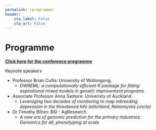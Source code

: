 ```yaml
---
permalink: /programme/
header:
    cta_label: False
    cta_url: False
---
```


<span></span>

# Programme

[**Click here for the conference programme**](https://github.com/MapNet2023/Mapnet2023.github.io/blob/main/assets/MapNet_booklet_programme.pdf)



Keynote speakers<br/>
- Professor Brian Cullis: University of Wollongong.
    - _DWREML: a computationally efficient R package for fitting aspirational mixed models in genetic improvement programs_ 
- Associate Professor Anna Santure: Univeristy of Auckland.
    - _Leveraging two decades of monitoring to map inbreeding depression in the threatened hihi (stitchbird; _Notiomystis cincta_)_ 
- Dr Timothy Bilton: BSI - AgResearch.
    - _A new era of genomic prediction for the primary industries: Genomics for all, phenotyping at scale_





